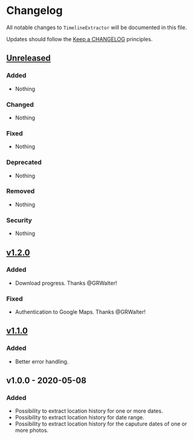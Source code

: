 # Changelog

All notable changes to `TimelineExtractor` will be documented in this file.

Updates should follow the [Keep a CHANGELOG](http://keepachangelog.com/) principles.

## [Unreleased](https://github.com/Stadly/TimelineExtractor/compare/v1.2.0...HEAD)

### Added
- Nothing

### Changed
- Nothing

### Fixed
- Nothing

### Deprecated
- Nothing

### Removed
- Nothing

### Security
- Nothing

## [v1.2.0](https://github.com/Stadly/TimelineExtractor/compare/v1.1.0...v1.2.0)

### Added
- Download progress. Thanks @GRWalter!

### Fixed
- Authentication to Google Maps. Thanks @GRWalter!

## [v1.1.0](https://github.com/Stadly/TimelineExtractor/compare/v1.0.0...v1.1.0)

### Added
- Better error handling.

## v1.0.0 - 2020-05-08

### Added
- Possibility to extract location history for one or more dates.
- Possibility to extract location history for date range.
- Possibility to extract location history for the caputure dates of one or more photos.
